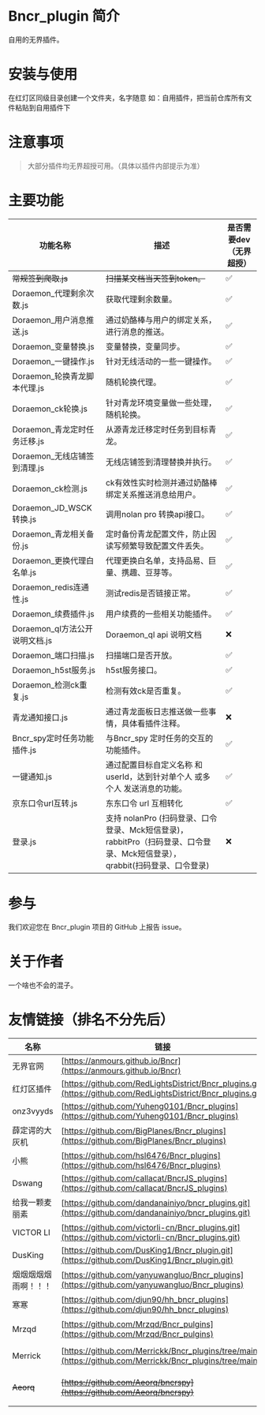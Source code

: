 # Bncr_plugin 简介

自用的无界插件。

# 安装与使用

在红灯区同级目录创建一个文件夹，名字随意 如：自用插件，把当前仓库所有文件粘贴到自用插件下

# 注意事项

> 大部分插件均无界超授可用。（具体以插件内部提示为准）

# 主要功能
| 功能名称                   | 描述                                                            | 是否需要dev（无界超授） |
|------------------------|---------------------------------------------------------------|-----------|
| ~~常规签到爬取.js~~          | ~~扫描某文档当天签到token。~~                                           | ✅         |
| Doraemon_代理剩余次数.js     | 获取代理剩余数量。                                                     | ✅         |
| Doraemon_用户消息推送.js     | 通过奶酪棒与用户的绑定关系，进行消息的推送。                                        | ✅         |
| Doraemon_变量替换.js       | 变量替换，变量同步。                                                    | ✅         |
| Doraemon_一键操作.js       | 针对无线活动的一些一键操作。                                                | ✅         |
| Doraemon_轮换青龙脚本代理.js   | 随机轮换代理。                                                       | ✅         |
| Doraemon_ck轮换.js       | 针对青龙环境变量做一些处理，随机轮换。                                           | ✅         |
| Doraemon_青龙定时任务迁移.js   | 从源青龙迁移定时任务到目标青龙。                                              | ✅         |
| Doraemon_无线店铺签到清理.js   | 无线店铺签到清理替换并执行。                                                | ✅         |
| Doraemon_ck检测.js       | ck有效性实时检测并通过奶酪棒绑定关系推送消息给用户。                                   | ✅         |
| Doraemon_JD_WSCK转换.js  | 调用nolan pro 转换api接口。                                          | ✅         |
| Doraemon_青龙相关备份.js     | 定时备份青龙配置文件，防止因读写频繁导致配置文件丢失。                                   | ✅         |
| Doraemon_更换代理白名单.js    | 代理更换白名单，支持品易、巨量、携趣、豆芽等。                                       | ✅         |
| Doraemon_redis连通性.js   | 测试redis是否链接正常。                                                | ✅         |
| Doraemon_续费插件.js       | 用户续费的一些相关功能插件。                                                | ✅         |
| Doraemon_ql方法公开说明文档.js | Doraemon_ql api 说明文档                                          | ❌         |
| Doraemon_端口扫描.js       | 扫描端口是否开放。                                                     | ✅         |
| Doraemon_h5st服务.js     | h5st服务接口。                                                     | ✅         |
| Doraemon_检测ck重复.js     | 检测有效ck是否重复。                                                   | ✅         |
| 青龙通知接口.js              | 通过青龙面板日志推送做一些事情，具体看插件注释。                                      | ❌         |
| Bncr_spy定时任务功能插件.js    | 与Bncr_spy 定时任务的交互的功能插件。                                       | ✅         |
| 一键通知.js                | 通过配置目标自定义名称 和 userId，达到针对单个人 或多个人 发送消息的功能。                    | ✅         |
| 京东口令url互转.js           | 东东口令 url 互相转化                                                 | ✅         |
| 登录.js                  | 支持 nolanPro (扫码登录、口令登录、Mck短信登录)，rabbitPro（扫码登录、口令登录、Mck短信登录），qrabbit(扫码登录、口令登录) | ❌         |


# 参与

我们欢迎您在 Bncr_plugin 项目的 GitHub 上报告 issue。

# 关于作者

一个啥也不会的混子。

# 友情链接（排名不分先后）

| 名称 | 链接 | 描述  |
| ---- | ---- |-----|
| 无界官网 | [https://anmours.github.io/Bncr](https://anmours.github.io/Bncr) | -   |
| 红灯区插件 | [https://github.com/RedLightsDistrict/Bncr_plugins.git](https://github.com/RedLightsDistrict/Bncr_plugins.git) | -   |
| onz3vyyds | [https://github.com/Yuheng0101/Bncr_plugins](https://github.com/Yuheng0101/Bncr_plugins) | -   |
| 薛定谔的大灰机 | [https://github.com/BigPlanes/Bncr_plugins](https://github.com/BigPlanes/Bncr_plugins) | -   |
| 小熊 | [https://github.com/hsl6476/Bncr_plugins](https://github.com/hsl6476/Bncr_plugins) | -   |
| Dswang | [https://github.com/callacat/BncrJS_plugins](https://github.com/callacat/BncrJS_plugins) | -   |
| 给我一颗麦丽素 | [https://github.com/dandanainiyo/bncr_plugins.git](https://github.com/dandanainiyo/bncr_plugins.git) | -   |
| VICTOR LI | [https://github.com/victorli-cn/Bncr_plugins.git](https://github.com/victorli-cn/Bncr_plugins.git) | -   |
| DusKing | [https://github.com/DusKing1/Bncr_plugin.git](https://github.com/DusKing1/Bncr_plugin.git) | -   |
| 烟烟烟烟烟雨啊！！！ | [https://github.com/yanyuwangluo/Bncr_plugins](https://github.com/yanyuwangluo/Bncr_plugins) | -   |
| 寒寒 | [https://github.com/djun90/hh_bncr_plugins](https://github.com/djun90/hh_bncr_plugins) | -   |
| Mrzqd | [https://github.com/Mrzqd/Bncr_pulgins](https://github.com/Mrzqd/Bncr_pulgins) | qq频道适配器  |
| Merrick | [https://github.com/Merrickk/Bncr_plugins/tree/main](https://github.com/Merrickk/Bncr_plugins/tree/main) | 企业微信适配器  |
| ~~Aeorq~~ | ~~[https://github.com/Aeorq/bncrspy](https://github.com/Aeorq/bncrspy)~~ | Bncr_spy的监控配置   |

